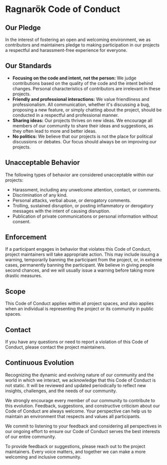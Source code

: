 # Ragnarök Code of Conduct

## Our Pledge

In the interest of fostering an open and welcoming environment, we as contributors and maintainers pledge to making participation in our projects a respectful and harassment-free experience for everyone.

## Our Standards
- **Focusing on the code and intent, not the person:** We judge contributions based on the quality of the code and the intent behind changes. Personal characteristics of contributors are irrelevant in these projects.
- **Friendly and professional interactions:** We value friendliness and professionalism. All communication, whether it's discussing a bug, proposing a new feature, or simply chatting about the project, should be conducted in a respectful and professional manner.
- **Sharing ideas:** Our projects thrives on new ideas. We encourage all members of our community to share their ideas and suggestions, as they often lead to more and better ideas.
- **No politics:** We believe that our projects is not the place for political discussions or debates. Our focus should always be on improving our projects.

## Unacceptable Behavior

The following types of behavior are considered unacceptable within our projects:

- Harassment, including any unwelcome attention, contact, or comments.
- Discrimination of any kind.
- Personal attacks, verbal abuse, or derogatory comments.
- Trolling, sustained disruption, or posting inflammatory or derogatory messages with the intent of causing disruption.
- Publication of private communications or personal information without consent.

## Enforcement

If a participant engages in behavior that violates this Code of Conduct, project maintainers will take appropriate action. This may include issuing a warning, temporarily banning the participant from the project, or, in extreme cases, permanently banning the participant. We believe in giving people second chances, and we will usually issue a warning before taking more drastic measures.

## Scope

This Code of Conduct applies within all project spaces, and also applies when an individual is representing the project or its community in public spaces.

## Contact

If you have any questions or need to report a violation of this Code of Conduct, please contact the project maintainers.

## Continuous Evolution

Recognizing the dynamic and evolving nature of our community and the world in which we interact, we acknowledge that this Code of Conduct is not static. It will be reviewed and updated periodically to reflect new insights, challenges, and the needs of our community. 

We strongly encourage every member of our community to contribute to this evolution. Feedback, suggestions, and constructive criticism about our Code of Conduct are always welcome. Your perspective can help us to maintain an environment that respects and values all participants. 

We commit to listening to your feedback and considering all perspectives in our ongoing effort to ensure our Code of Conduct serves the best interests of our entire community.

To provide feedback or suggestions, please reach out to the project maintainers. Every voice matters, and together we can make a more welcoming and inclusive community.
